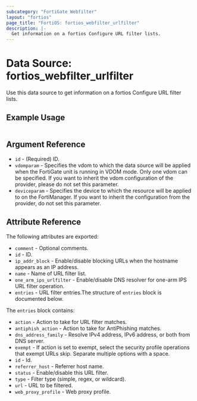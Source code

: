 ```yaml
---
subcategory: "FortiGate Webfilter"
layout: "fortios"
page_title: "FortiOS: fortios_webfilter_urlfilter"
description: |-
  Get information on a fortios Configure URL filter lists.
---
```


# Data Source: fortios_webfilter_urlfilter
Use this data source to get information on a fortios Configure URL filter lists.


## Example Usage

```hcl

```

## Argument Reference

* `id` - (Required) ID.
* `vdomparam` - Specifies the vdom to which the data source will be applied when the FortiGate unit is running in VDOM mode. Only one vdom can be specified. If you want to inherit the vdom configuration of the provider, please do not set this parameter.
* `deviceparam` - Specifies the device to which the resource will be applied to on the FortiManager. If you want to inherit the configuration from the provider, do not set this parameter.

## Attribute Reference

The following attributes are exported:

* `comment` - Optional comments.
* `id` - ID.
* `ip_addr_block` - Enable/disable blocking URLs when the hostname appears as an IP address.
* `name` - Name of URL filter list.
* `one_arm_ips_urlfilter` - Enable/disable DNS resolver for one-arm IPS URL filter operation.
* `entries` - URL filter entries.The structure of `entries` block is documented below.

The `entries` block contains:

* `action` - Action to take for URL filter matches.
* `antiphish_action` - Action to take for AntiPhishing matches.
* `dns_address_family` - Resolve IPv4 address, IPv6 address, or both from DNS server.
* `exempt` - If action is set to exempt, select the security profile operations that exempt URLs skip. Separate multiple options with a space.
* `id` - Id.
* `referrer_host` - Referrer host name.
* `status` - Enable/disable this URL filter.
* `type` - Filter type (simple, regex, or wildcard).
* `url` - URL to be filtered.
* `web_proxy_profile` - Web proxy profile.
